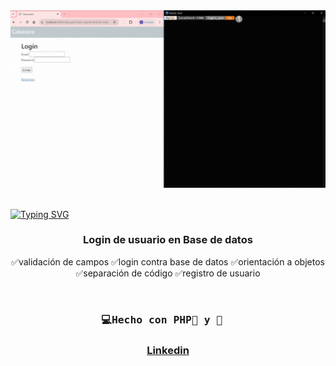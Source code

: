 <div id="header" align="center">
   <img src="loginVideo.gif" width="800"/>
</div>
<br> 

<a href="https://git.io/typing-svg"><img src="https://readme-typing-svg.demolab.com?font=Fira+Code&weight=600&size=30&duration=4000&pause=500&color=F75EAC&width=435&lines=%F0%9F%92%BBLogin+de+usuario" alt="Typing SVG" /></a>
 

<div id="badge" align="center">

    
<div/> 
 
### Login de usuario en Base de datos
✅validación de campos
✅login contra base de datos
✅orientación a objetos
✅separación de código
✅registro de usuario


</br>

  <h3  align="center">
    <pre>💻Hecho con PHP🐘 y 💝  </pre> 
  <h3/>

  <a href="https://www.linkedin.com/in/emmily-santos-a6851327b?utm_source=share&utm_campaign=share_via&utm_content=profile&utm_medium=android_app">Linkedin</a>
